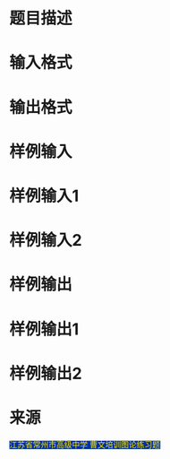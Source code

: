 

# 题目描述



# 输入格式



# 输出格式



# 样例输入



# 样例输入1



# 样例输入2



# 样例输出



# 样例输出1



# 样例输出2



# 来源


<p>
<span style="font-family:&#39;Microsoft YaHei&#39;;font-size:14px;background-color:#003399;color:#FFE500;">江苏省常州市高级中学 曹文培训图论练习题</span> 
</p>
